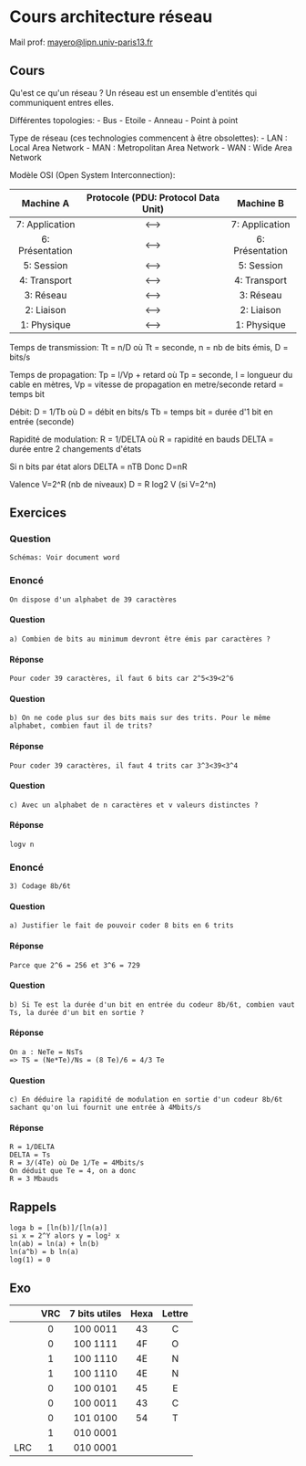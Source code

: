 #	Cours architecture réseau

Mail prof: mayero@lipn.univ-paris13.fr

## Cours

Qu'est ce qu'un réseau ?
Un réseau est un ensemble d'entités qui communiquent entres elles.

Différentes topologies:
	- Bus
	- Etoile
	- Anneau
	- Point à point

Type de réseau (ces technologies commencent à être obsolettes):
	- LAN : Local Area Network
	- MAN : Metropolitan Area Network
	- WAN : Wide Area Network

Modèle OSI (Open System Interconnection):

Machine A       | Protocole (PDU: Protocol Data Unit) | Machine B       |
:--------------:|:-----------------------------------:|:---------------:|
7: Application  | <--> 								  | 7: Application  |
6: Présentation | <--> 								  | 6: Présentation |
5: Session      | <--> 								  | 5: Session      |
4: Transport    | <--> 								  | 4: Transport    |
3: Réseau       | <--> 								  | 3: Réseau       |
2: Liaison      | <--> 								  | 2: Liaison      |
1: Physique     | <--> 								  | 1: Physique     |


Temps de transmission: Tt = n/D où 
	Tt = seconde, 
	n = nb de bits émis, 
	D = bits/s

Temps de propagation: Tp = l/Vp + retard où
	Tp = seconde,
	l = longueur du cable en mètres,
	Vp = vitesse de propagation en metre/seconde
	retard = temps bit

Débit: D = 1/Tb où
	D = débit en bits/s
	Tb = temps bit = durée d'1 bit en entrée (seconde)

Rapidité de modulation: R = 1/DELTA où 
	R = rapidité en bauds
	DELTA = durée entre 2 changements d'états

Si n bits par état alors DELTA = nTB
Donc D=nR

Valence V=2^R (nb de niveaux)
D = R log2 V (si V=2^n)

## Exercices

### Question
```
Schémas: Voir document word
```

### Enoncé
```On dispose d'un alphabet de 39 caractères```

#### Question
```a) Combien de bits au minimum devront être émis par caractères ?```

#### Réponse
```Pour coder 39 caractères, il faut 6 bits car 2^5<39<2^6```

#### Question
```b) On ne code plus sur des bits mais sur des trits. Pour le même alphabet, combien faut il de trits?```

#### Réponse
```Pour coder 39 caractères, il faut 4 trits car 3^3<39<3^4```

#### Question
```c) Avec un alphabet de n caractères et v valeurs distinctes ?```

#### Réponse
```
logv n
```


### Enoncé
```3) Codage 8b/6t```

#### Question
```a) Justifier le fait de pouvoir coder 8 bits en 6 trits```

#### Réponse
```Parce que 2^6 = 256 et 3^6 = 729```

#### Question
```b) Si Te est la durée d'un bit en entrée du codeur 8b/6t, combien vaut Ts, la durée d'un bit en sortie ?```

#### Réponse
```
On a : NeTe = NsTs
=> TS = (Ne*Te)/Ns = (8 Te)/6 = 4/3 Te 
```

#### Question
```c) En déduire la rapidité de modulation en sortie d'un codeur 8b/6t sachant qu'on lui fournit une entrée à 4Mbits/s```

#### Réponse
```
R = 1/DELTA
DELTA = Ts
R = 3/(4Te) où De 1/Te = 4Mbits/s
On déduit que Te = 4, on a donc
R = 3 Mbauds
```


## Rappels
```
loga b = [ln(b)]/[ln(a)]
si x = 2^Y alors y = log² x
ln(ab) = ln(a) + ln(b)
ln(a^b) = b ln(a)
log(1) = 0
```

## Exo
  
|   | VRC | 7 bits utiles | Hexa | Lettre |
:--:|:---:| :-----------: | :--: | :----: | 
|   |0    | 100 0011      | 43   | C      | 
|   |0    | 100 1111      | 4F   | O      |
|   |1    | 100 1110      | 4E   | N      |
|   |1    | 100 1110      | 4E   | N      |
|   |0    | 100 0101      | 45   | E      |
|   |0    | 100 0011      | 43   | C      |
|   |0    | 101 0100      | 54   | T      |
|   |1    | 010 0001      |      |        |
LRC |  1  | 010 0001      |      |        |

